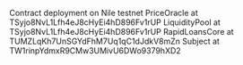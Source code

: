 Contract deployment on Nile testnet
PriceOracle at TSyjo8NvL1Lfh4eJ8cHyEi4hD896Fv1rUP
LiquidityPool at TSyjo8NvL1Lfh4eJ8cHyEi4hD896Fv1rUP
RapidLoansCore at TUMZLqKh7UnSGYdFhM7Uq1qC1dJdkV8mZn
Subject at TW1rinpYdmxR9CMw3UMivU6DWo9379hXD2
